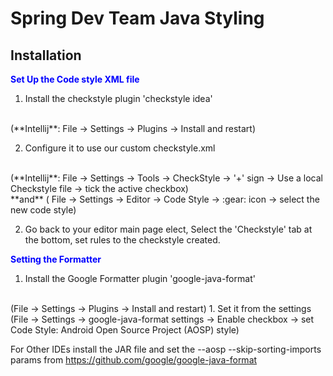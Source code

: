 # Spring Dev Team Java Styling

## Installation
<span style="color:blue">**Set Up the Code style XML file**</span>

1. Install the checkstyle plugin
'checkstyle idea'
<br />
(**Intellij**: File →  Settings →  Plugins → Install and restart)

2. Configure it to use our custom checkstyle.xml
<br />
(**Intellij**: File →  Settings →  Tools → CheckStyle → '+' sign → Use a local Checkstyle file → tick the active checkbox) 
<br /> **and**
( File → Settings → Editor → Code Style → :gear: icon → select the new code style)

2. Go back to your editor main page elect, Select the 'Checkstyle' tab at the bottom, set rules to the checkstyle created.

<span style="color:blue">**Setting the Formatter**</span>

1. Install the Google Formatter plugin
'google-java-format'
<br />
(File →  Settings →  Plugins → Install and restart)
1. Set it from the settings
<br />
(File →  Settings →  google-java-format settings → Enable checkbox → set Code Style: Android Open Source Project (AOSP) style)


For Other IDEs install the JAR file and set the --aosp   --skip-sorting-imports params from https://github.com/google/google-java-format